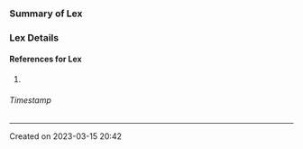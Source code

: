 ### Summary of Lex

### Lex Details

#### References for Lex
1. 
###### Timestamp
---
Created on 2023-03-15 20:42